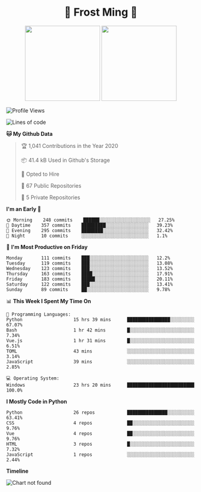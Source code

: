 <h1 align="center">🦄 Frost Ming 🐍</h1>

<p align="center">
  <img height="200" src="https://github-readme-stats.vercel.app/api?username=frostming&show_icons=true&theme=dracula&include_all_commits=true" />
  <img height="200" src="https://github-readme-stats.vercel.app/api/top-langs/?username=frostming&theme=dracula&show_icons=true" />
</p>

<!--START_SECTION:waka-->
![Profile Views](http://img.shields.io/badge/Profile%20Views-16-blue)

![Lines of code](https://img.shields.io/badge/From%20Hello%20World%20I%27ve%20Written-13.6%20million%20lines%20of%20code-blue)

**🐱 My Github Data** 

> 🏆 1,041 Contributions in the Year 2020
 > 
> 📦 41.4 kB Used in Github's Storage 
 > 
> 💼 Opted to Hire
 > 
> 📜 67 Public Repositories
 > 
> 🔑 5 Private Repositories 

**I'm an Early 🐤** 

```text
🌞 Morning    248 commits    ██████░░░░░░░░░░░░░░░░░░░   27.25% 
🌆 Daytime    357 commits    █████████░░░░░░░░░░░░░░░░   39.23% 
🌃 Evening    295 commits    ████████░░░░░░░░░░░░░░░░░   32.42% 
🌙 Night      10 commits     ░░░░░░░░░░░░░░░░░░░░░░░░░   1.1%

```
📅 **I'm Most Productive on Friday** 

```text
Monday       111 commits    ███░░░░░░░░░░░░░░░░░░░░░░   12.2% 
Tuesday      119 commits    ███░░░░░░░░░░░░░░░░░░░░░░   13.08% 
Wednesday    123 commits    ███░░░░░░░░░░░░░░░░░░░░░░   13.52% 
Thursday     163 commits    ████░░░░░░░░░░░░░░░░░░░░░   17.91% 
Friday       183 commits    █████░░░░░░░░░░░░░░░░░░░░   20.11% 
Saturday     122 commits    ███░░░░░░░░░░░░░░░░░░░░░░   13.41% 
Sunday       89 commits     ██░░░░░░░░░░░░░░░░░░░░░░░   9.78%

```


📊 **This Week I Spent My Time On** 

```text
💬 Programming Languages: 
Python                   15 hrs 39 mins      ████████████████░░░░░░░░░   67.07% 
Bash                     1 hr 42 mins        █░░░░░░░░░░░░░░░░░░░░░░░░   7.34% 
Vue.js                   1 hr 31 mins        █░░░░░░░░░░░░░░░░░░░░░░░░   6.51% 
TOML                     43 mins             ░░░░░░░░░░░░░░░░░░░░░░░░░   3.14% 
JavaScript               39 mins             ░░░░░░░░░░░░░░░░░░░░░░░░░   2.85%

💻 Operating System: 
Windows                  23 hrs 20 mins      █████████████████████████   100.0%

```

**I Mostly Code in Python** 

```text
Python                   26 repos            ███████████████░░░░░░░░░░   63.41% 
CSS                      4 repos             ██░░░░░░░░░░░░░░░░░░░░░░░   9.76% 
Vue                      4 repos             ██░░░░░░░░░░░░░░░░░░░░░░░   9.76% 
HTML                     3 repos             █░░░░░░░░░░░░░░░░░░░░░░░░   7.32% 
JavaScript               1 repos             ░░░░░░░░░░░░░░░░░░░░░░░░░   2.44%

```


**Timeline**

![Chart not found](https://github.com/frostming/frostming/blob/master/charts/bar_graph.png) 


<!--END_SECTION:waka-->
